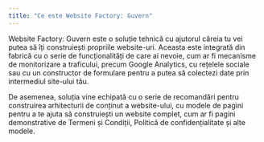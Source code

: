 ```yaml
---
title: "Ce este Website Factory: Guvern"
---
```


Website Factory: Guvern este o soluție tehnică cu ajutorul căreia tu vei
putea să îți construiești propriile website-uri. Aceasta este integrată
din fabrică cu o serie de funcționalități de care ai nevoie, cum ar fi
mecanisme de monitorizare a traficului, precum Google Analytics, cu
rețelele sociale sau cu un constructor de formulare pentru a putea să
colectezi date prin intermediul site-ului tău.

De asemenea, soluția vine echipată cu o serie de recomandări pentru
construirea arhitecturii de conținut a website-ului, cu modele de pagini
pentru a te ajuta să construiești un website complet, cum ar fi pagini
demonstrative de Termeni și Condiții, Politică de confidențialitate și alte modele.
